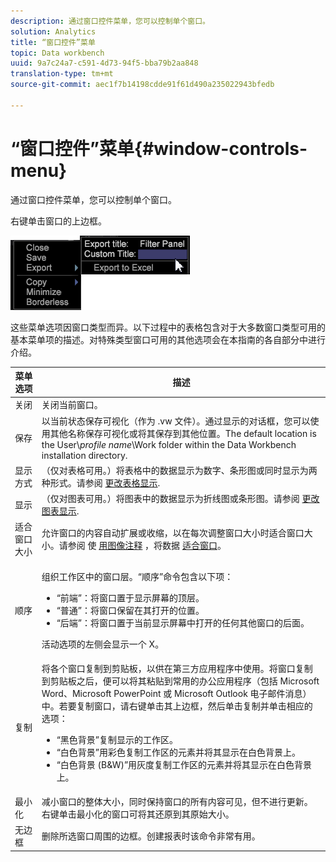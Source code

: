 ```yaml
---
description: 通过窗口控件菜单，您可以控制单个窗口。
solution: Analytics
title: “窗口控件”菜单
topic: Data workbench
uuid: 9a7c24a7-c591-4d73-94f5-bba79b2aa848
translation-type: tm+mt
source-git-commit: aec1f7b14198cdde91f61d490a235022943bfedb

---
```



# “窗口控件”菜单{#window-controls-menu}

通过窗口控件菜单，您可以控制单个窗口。

右键单击窗口的上边框。

![](assets/mnu_window_TitleBar.png)

这些菜单选项因窗口类型而异。以下过程中的表格包含对于大多数窗口类型可用的基本菜单项的描述。对特殊类型窗口可用的其他选项会在本指南的各自部分中进行介绍。

<table id="table_13ADF7B7E50E44D890768A5F9BAC8D06"> 
 <thead> 
  <tr> 
   <th colname="col1" class="entry"> 菜单选项 </th> 
   <th colname="col2" class="entry"> 描述 </th> 
  </tr> 
 </thead>
 <tbody> 
  <tr> 
   <td colname="col1"> 关闭 </td> 
   <td colname="col2"> 关闭当前窗口。 </td> 
  </tr> 
  <tr> 
   <td colname="col1"> 保存 </td> 
   <td colname="col2">以当前状态保存可视化（作为 <span class="filepath">.vw</span> 文件）。通过显示的对话框，您可以使用其他名称保存可视化或将其保存到其他位置。The default location is the User\<i>profile name</i>\Work folder within the Data Workbench installation directory. </td> 
  </tr> 
  <tr> 
   <td colname="col1"> 显示方式 </td> 
   <td colname="col2">（仅对表格可用。）将表格中的数据显示为数字、条形图或同时显示为两种形式。请参阅 <a href="../../../home/c-get-started/c-analysis-vis/c-tables/c-chg-tbl-disp.md#concept-c515caeefce9495f88873a10dc112770"> 更改表格显示</a>. </td> 
  </tr> 
  <tr> 
   <td colname="col1"> 显示 </td> 
   <td colname="col2">（仅对图表可用。）将图表中的数据显示为折线图或条形图。请参阅 <a href="../../../home/c-get-started/c-analysis-vis/c-graphs/c-chg-graph-disp.md#concept-eaba669d90f64cfa872f1397205fe2f7"> 更改图表显示</a>. </td> 
  </tr> 
  <tr> 
   <td colname="col1"> 适合窗口大小 </td> 
   <td colname="col2">允许窗口的内容自动扩展或收缩，以在每次调整窗口大小时适合窗口大小。请参阅 使 <a href="../../../home/c-get-started/c-analysis-vis/c-annots/c-image-annots.md#concept-02081ed7d91c4fdcb8fc863f2a51c962"> 用图像注释</a> ，将数据 <a href="../../../home/c-get-started/c-analysis-vis/c-tables/c-fit-data-win.md#concept-b812b1171fc240d9a4cf6d6d57f621a6"> 适合窗口</a>。 </td> 
  </tr> 
  <tr> 
   <td colname="col1"> 顺序 </td> 
   <td colname="col2"> <p>组织工作区中的窗口层。“顺序”命令包含以下项： 
     <ul id="ul_90391B26719040AE8E0F80FE33B106FD"> 
      <li id="li_D1B38998C8CC452D8B642132B94F92F7">“前端”：将窗口置于显示屏幕的顶层。 </li> 
      <li id="li_71EEC709AA734924AE8740313031DF6E">“普通”：将窗口保留在其打开的位置。 </li> 
      <li id="li_B6489677FF5540E4BD854EE1CE504CCA">“后端”：将窗口置于当前显示屏幕中打开的任何其他窗口的后面。 </li> 
     </ul> </p> <p>活动选项的左侧会显示一个 X。 </p> </td> 
  </tr> 
  <tr> 
   <td colname="col1"> 复制 </td> 
   <td colname="col2">将各个窗口复制到剪贴板，以供在第三方应用程序中使用。将窗口复制到剪贴板之后，便可以将其粘贴到常用的办公应用程序（包括 Microsoft Word、Microsoft PowerPoint 或 Microsoft Outlook 电子邮件消息）中。若要复制窗口，请右键单击其上边框，然后单击<span class="uicontrol">复制</span>并单击相应的选项： 
    <ul id="ul_ECCD6A70729E40998C64714E01504995"> 
     <li id="li_21D375DAE7BC4F449C8A3225296A6D26">“黑色背景”复制显示的工作区。 </li> 
     <li id="li_1B08C688678F42948E0952EEE0BF2B30">“白色背景”用彩色复制工作区的元素并将其显示在白色背景上。 </li> 
     <li id="li_86F497A2275C43B5835DEDD0A4BF76E8">“白色背景 (B&amp;W)”用灰度复制工作区的元素并将其显示在白色背景上。 </li> 
    </ul> </td> 
  </tr> 
  <tr> 
   <td colname="col1"> 最小化 </td> 
   <td colname="col2"> 减小窗口的整体大小，同时保持窗口的所有内容可见，但不进行更新。右键单击最小化的窗口可将其还原到其原始大小。 </td> 
  </tr> 
  <tr> 
   <td colname="col1"> 无边框 </td> 
   <td colname="col2"> 删除所选窗口周围的边框。创建报表时该命令非常有用。 </td> 
  </tr> 
 </tbody> 
</table>
